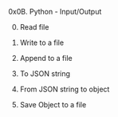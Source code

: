 0x0B. Python - Input/Output

0. Read file

1. Write to a file

2. Append to a file

3. To JSON string

4. From JSON string to object

5. Save Object to a file

